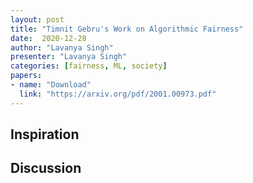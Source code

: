 ```yaml
---
layout: post
title: "Timnit Gebru's Work on Algorithmic Fairness"
date:  2020-12-28 
author: "Lavanya Singh"
presenter: "Lavanya Singh"
categories: [fairness, ML, society]
papers:
- name: "Download"
  link: "https://arxiv.org/pdf/2001.00973.pdf"
---
```


## Inspiration




## Discussion


